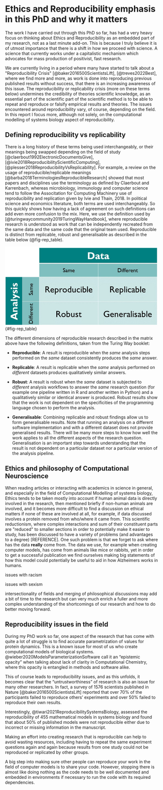 # Ethics and Reproducibility emphasis in this PhD and why it matters

The work I have carried out through this PhD so far, has had a very heavy focus on thinking about Ethics and Reproducibility as an embedded part of my research, not as a last minute add-on. This is because I truly believe it is of utmost importance that there is a shift in how we proceed with science. A science that currently works under a capitalistic mechanism which advocates for mass production of positivist, fast research.

We are currently living in a period where many have started to talk about a "Reproducibility Crisis" [@baker2016500ScientistsLift], [@treves2022Best], where we find more and more, as work is done into reproducing previous published results without success, that there is an increasing awareness of this issue. The reproducibility or replicability crisis (more on these terms below) undermines the credibility of theories scientific knowledge, as an essential part of the scientific part of the scientific method is to be able to repeat and reproduce or falsify empirical results and theories. The issues encountered around reproducibility vary, of course, depending on the field. In this report I focus more, although not solely, on the computational modelling of systems biology aspect of reproducibility.

## Defining reproducibility vs replicability
There is a long history of these terms being used interchangeably, or their meanings being swapped depending on the field of study [@claerbout1992ElectronicDocumentsGive], [@ivie2018ReproducibilityScientificComputing], [@plesser2018ReproducibilityVsReplicability]. For example, a review on the usage of reproducible/replicable meanings [@barba2018TerminologiesReproducibleResearch] showed that most papers and disciplines use the terminology as defined by Claerbout and Karrenbach, whereas microbiology, immunology and computer science tend to follow the Associtation for Computing Machinery use of reproducibility and replication given by Ivie and Thain, 2018. In political science and economics literature, both terms are used interchangeably. So this quickly shows how having a lack of agreement on such definitions can add even more confusion to the mix. 
Here, we use the definition used by [@turingwaycommunity2019TuringWayHandbook], where reproducible research is understood as work that can be independently recreated from the same data and the same code that the original team used. Reproducible is distinct from replicable, robust and generalisable as described in the table below (@fig-rep_table).

![How the Turing Way defines reproducible research.](reproducibility_terms.jpg){#fig-rep_table}

The different dimensions of reproducible research described in the matrix above have the following definitions, taken from the Turing Way booklet:

- **Reproducible**: A result is reproducible when the *same* analysis steps performed on the *same* dataset consistently produces the *same* answer.

- **Replicable**: A result is replicable when the *same* analysis performed on *different* datasets produces qualitatively similar answers.

- **Robust**: A result is robust when the *same* dataset is subjected to *different* analysis workflows to answer the *same* research question (for example one pipeline written in R and another written in Python) and a qualitatively similar or identical answer is produced. Robust results show that the work is not dependent on the specificities of the programming language chosen to perform the analysis.

- **Generalisable**: Combining replicable and robust findings allow us to form generalisable results. Note that running an analysis on a different software implementation and with a different dataset does not provide generalised results. There will be many more steps to know how well the work applies to all the different aspects of the research question. Generalisation is an important step towards understanding that the result is not dependent on a particular dataset nor a particular version of the analysis pipeline.

## Ethics and philosophy of Computational Neuroscience
When reading articles or interacting with academics in science in general, and especially in the field of Computational Modelling of systems biology, Ethics tends to be taken mostly into account if human animal data is directly involved in the research, then mentioned briefly if non-human animals are involved, and it becomes more difficult to find a discussion on ethical matters if none of these are involved at all, for example, if data discussed involves a protein removed from who/where it came from. This scientific reductionism, where complex interactions and sum of their constituent parts are "reduced" to smaller sections in order to potentially make it easier to study, has been discussed to have a variety of problems (and advantages to a degree) [REFERENCE]. One such problem is that we forget to ask where has the data **really** come from. The data we use, for example when creating computer models, has come from animals like mice or rabbits, yet in order to get a successful publication we find ourselves making big statements of how this model could potentially be useful to aid in how Alzheimers works in humans. 

issues with racism

issues with sexism

intersectionality of fields and merging of philosophical discussions may add a bit of time to the research but can very much enrich a fuller and more complex understanding of the shortcomings of our research and how to do better moving forward. 


## Reproducibility issues in the field 
During my PhD work so far, one aspect of the research that has come with quite a lot of struggle is to find accurate parametrization of values for protein dynamics. This is a known issue for most of us who create computational models of biological systems. @wieber2020ModelsParameterizationSoftware call it an “epistemic opacity” when talking about lack of clarity in Computational Chemistry, where this opacity is entangled in methods and software alike. 

This of course leads to reproducibility issues, and as this unfolds, it becomes clear that the “untrustworthiness” of research is also an issue for many other researchers. In fact, a survey of 1576 scientists published in Nature [@baker2016500ScientistsLift] reported that over 70% of the participants failed to reproduce others’ experiments and over 50% failed to reproduce their own results. 

Interestingly, @tiwari2021ReproducibilitySystemsBiology, assessed the reproducibility of 455 mathematical models in systems biology and found that about 50% of published models were not reproducible either due to incorrect or missing information in the manuscript.

Making an effort into creating research that is reproducible can help to avoid wasting resources, including having to repeat the same experiment questions again and again because results from one study could not be reproduced or replicated by other groups. 

A big step into making sure other people can reproduce your work in the field of computer models is to share your code. However, stopping there is almost like doing nothing as the code needs to be well documented and embedded in environments if necessary to run the code with its required dependencies.